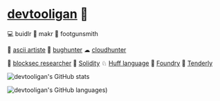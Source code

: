 # [devtooligan](https://twitter.com/devtooligan) 🫡

💻 buidlr 🤖 makr 🔫 footgunsmith 

🎨 [ascii artiste](https://github.com/devtooligan/awesome-ascii-art) 🐞 [bughunter](https://code4rena.com/) ☁ [cloudhunter](https://github.com/devtooligan/cloudhunter)

🧐 [blocksec researcher](https://github.com/Yacademy-block-2) 🔹 [Solidity](https://github.com/ethereum/solidity) ♘ [Huff language](https://github.com/devtooligan/awesome-huff) 💊 [Foundry](https://book.getfoundry.sh/) 💜 [Tenderly](https://github.com/Tenderly)

![devtooligan's GitHub stats](https://github-readme-stats.vercel.app/api?username=devtooligan&theme=radical)


![devtooligan's GitHub languages](https://github-readme-stats.vercel.app/api/top-langs/?username=devtooligan&theme=radical))


